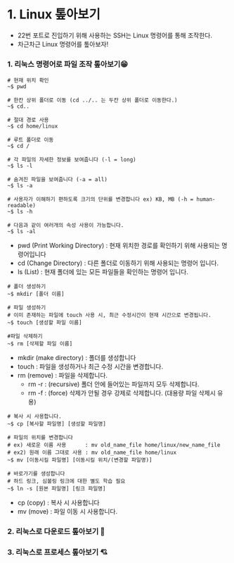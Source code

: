 # 1. Linux 톺아보기

+ 22번 포트로 진입하기 위해 사용하는 SSH는 Linux 명령어를 통해 조작한다.
+ 차근차근 Linux 명령어를 톺아보자!

### 1. 리눅스 명령어로 파일 조작 톺아보기😁

```shell
# 현재 위치 확인
~$ pwd

# 한칸 상위 폴더로 이동 (cd ../.. 는 두칸 상위 폴더로 이동한다.)
~$ cd.. 

# 절대 경로 사용
~$ cd home/linux

# 루트 폴더로 이동
~$ cd /

# 각 파일의 자세한 정보를 보여줍니다 (-l = long)
~$ ls -l

# 숨겨진 파일을 보여줍니다 (-a = all)
~$ ls -a

# 사용자가 이해하기 편하도록 크기의 단위를 변경합니다 ex) KB, MB (-h = human-readable)
~$ ls -h

# 다음과 같이 여러개의 속성 사용이 가능합니다.
~$ ls -al

```
+ pwd (Print Working Directory) : 현재 위치한 경로를 확인하기 위해 사용되는 명령어입니다
+ cd (Change Directory) : 다른 폴더로 이동하기 위해 사용되는 명령어 입니다.
+ ls (List) : 현재 폴더에 있는 모든 파일들을 확인하는 명령어 입니다.

```shell
# 폴더 생성하기
~$ mkdir [폴더 이름]

# 파일 생성하기
# 이미 존재하는 파일에 touch 사용 시, 최근 수정시간이 현재 시간으로 변경됩니다.
~$ touch [생성할 파일 이름]

#파일 삭제하기
~$ rm [삭제할 파일 이름]
```
+ mkdir (make directory) : 폴더를 생성합니다
+ touch : 파일을 생성하거나 최근 수정 시간을 변경합니다. 
+ rm (remove) : 파일을 삭제합니다.
  + rm -r : (recursive) 폴더 안에 들어있는 파일까지 모두 삭제합니다.
  + rm -f : (force) 삭제가 안될 경우 강제로 삭제합니다. (대용량 파일 삭제시 유용)

```shell
# 복사 시 사용합니다.
~$ cp [복사할 파일명] [생성할 파일명]

# 파일의 위치를 변경합니다
# ex) 새로운 이름 사용      : mv old_name_file home/linux/new_name_file
# ex2) 원래 이름 그대로 사용 : mv old_name_file home/linux
~$ mv [이동시킬 파일명] [이동시킬 위치/(변경할 파일명)]

# 바로가기를 생성합니다
# 하드 링크, 심볼링 링크에 대한 별도 학습 필요
~$ ln -s [원본 파일명] [링크 파일명]
```
+ cp (copy) : 복사 시 사용합니다
+ mv (move) : 파일 이동 시 사용합니다.

### 2. 리눅스로 다운로드 톺아보기 🎇

### 3. 리눅스로 프로세스 톺아보기 💘
   
